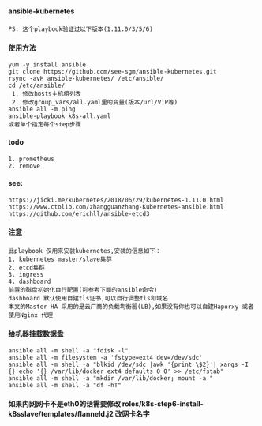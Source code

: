 #### ansible-kubernetes
```
PS: 这个playbook验证过以下版本(1.11.0/3/5/6)
```

#### 使用方法
```
yum -y install ansible
git clone https://github.com/see-sgm/ansible-kubernetes.git
rsync -avH ansible-kubernetes/ /etc/ansible/
cd /etc/ansible/
 1. 修改hosts主机组列表
 2. 修改group_vars/all.yaml里的变量(版本/url/VIP等)
ansible all -m ping
ansible-playbook k8s-all.yaml
或者单个指定每个step步骤
```

#### todo
```
1. prometheus
2. remove
```

#### see: 
```
https://jicki.me/kubernetes/2018/06/29/kubernetes-1.11.0.html
https://www.ctolib.com/zhangguanzhang-Kubernetes-ansible.html
https://github.com/erichll/ansible-etcd3
```

#### 注意
```
此playbook 仅用来安装kubernetes,安装的信息如下：
1. kubernetes master/slave集群
2. etcd集群
3. ingress
4. dashboard
前置的磁盘初始化自行配置(可参考下面的ansible命令)
dashboard 默认使用自建tls证书,可以自行调整tls和域名
本文的Master HA 采用的是云厂商的负载均衡器(LB),如果没有你也可以自建Haporxy 或者 使用Nginx 代理
```

#### 给机器挂载数据盘
```
ansible all -m shell -a "fdisk -l" 
ansible all -m filesystem -a 'fstype=ext4 dev=/dev/sdc'
ansible all -m shell -a "blkid /dev/sdc |awk '{print \$2}'| xargs -I {} echo '{} /var/lib/docker ext4 defaults 0 0' >> /etc/fstab"
ansible all -m shell -a "mkdir /var/lib/docker; mount -a "
ansible all -m shell -a "df -hT"
```

#### 如果内网网卡不是eth0的话需要修改 roles/k8s-step6-install-k8sslave/templates/flanneld.j2 改网卡名字
